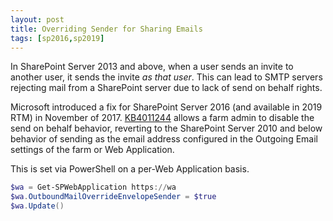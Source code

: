 ```yaml
---
layout: post
title: Overriding Sender for Sharing Emails
tags: [sp2016,sp2019]
---
```


In SharePoint Server 2013 and above, when a user sends an invite to another user, it sends the invite _as that user_. This can lead to SMTP servers rejecting mail from a SharePoint server due to lack of send on behalf rights.

Microsoft introduced a fix for SharePoint Server 2016 (and available in 2019 RTM) in November of 2017. [KB4011244](https://support.microsoft.com/help/4011244/) allows a farm admin to disable the send on behalf behavior, reverting to the SharePoint Server 2010 and below behavior of sending as the email address configured in the Outgoing Email settings of the farm or Web Application.

This is set via PowerShell on a per-Web Application basis.

```powershell
$wa = Get-SPWebApplication https://wa
$wa.OutboundMailOverrideEnvelopeSender = $true
$wa.Update()
```
